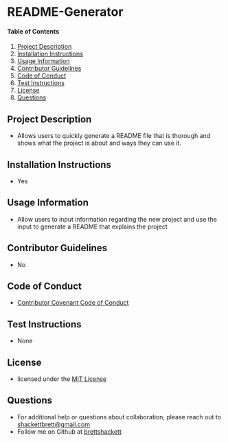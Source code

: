 # README-Generator
    
#### Table of Contents
1. [Project Description](#project-description)
2. [Installation Instructions](#installation-instructions)
3. [Usage Information](#usage-information)
4. [Contributor Guidelines](#contributor-guidelines)
5. [Code of Conduct](#code-of-conduct)
6. [Test Instructions](#test-instructions)
7. [License](#license)
8. [Questions](#questions)
## Project Description
* Allows users to quickly generate a README file that is thorough and shows what the project is about and ways they can use it.
## Installation Instructions
* Yes
## Usage Information
* Allow users to input information regarding the new project and use the input to generate a README that explains the project
## Contributor Guidelines
* No
## Code of Conduct
* [Contributor Covenant Code of Conduct](https://www.contributor-covenant.org/version/2/0/code_of_conduct/code_of_conduct.md)
## Test Instructions
* None
## License
* licensed under the [MIT License](LICENSE.txt)
## Questions
* For additional help or questions about collaboration, please reach out to shackettbrett@gmail.com
* Follow me on Github at [brettshackett](http://github.com/brettshackett)